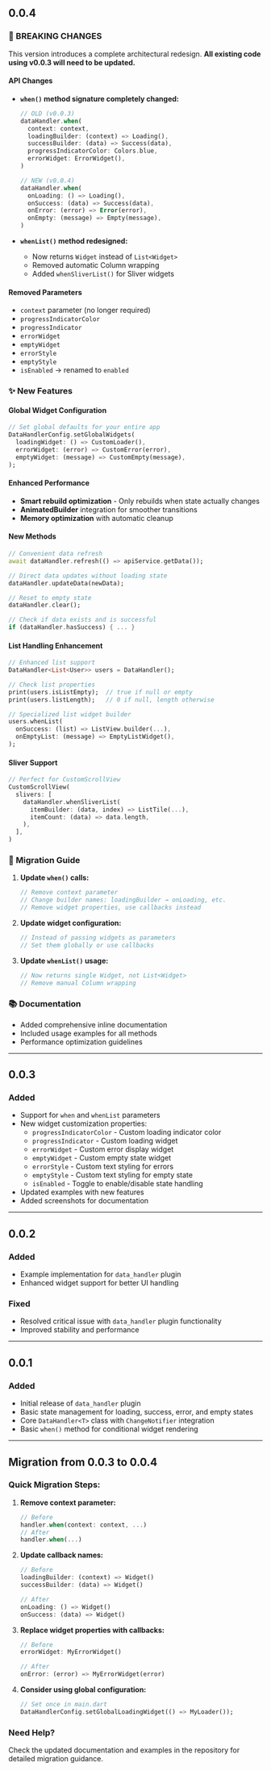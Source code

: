 ## 0.0.4

### 🚨 BREAKING CHANGES
This version introduces a complete architectural redesign. **All existing code using v0.0.3 will need to be updated.**

#### API Changes
- **`when()` method signature completely changed:**
  ```dart
  // OLD (v0.0.3)
  dataHandler.when(
    context: context,
    loadingBuilder: (context) => Loading(),
    successBuilder: (data) => Success(data),
    progressIndicatorColor: Colors.blue,
    errorWidget: ErrorWidget(),
  )
  
  // NEW (v0.0.4)
  dataHandler.when(
    onLoading: () => Loading(),
    onSuccess: (data) => Success(data),
    onError: (error) => Error(error),
    onEmpty: (message) => Empty(message),
  )
  ```

- **`whenList()` method redesigned:**
  - Now returns `Widget` instead of `List<Widget>`
  - Removed automatic Column wrapping
  - Added `whenSliverList()` for Sliver widgets

#### Removed Parameters
- `context` parameter (no longer required)
- `progressIndicatorColor`
- `progressIndicator`
- `errorWidget`
- `emptyWidget`
- `errorStyle`
- `emptyStyle`
- `isEnabled` → renamed to `enabled`

### ✨ New Features

#### Global Widget Configuration
```dart
// Set global defaults for your entire app
DataHandlerConfig.setGlobalWidgets(
  loadingWidget: () => CustomLoader(),
  errorWidget: (error) => CustomError(error),
  emptyWidget: (message) => CustomEmpty(message),
);
```

#### Enhanced Performance
- **Smart rebuild optimization** - Only rebuilds when state actually changes
- **AnimatedBuilder** integration for smoother transitions
- **Memory optimization** with automatic cleanup

#### New Methods
```dart
// Convenient data refresh
await dataHandler.refresh(() => apiService.getData());

// Direct data updates without loading state
dataHandler.updateData(newData);

// Reset to empty state
dataHandler.clear();

// Check if data exists and is successful
if (dataHandler.hasSuccess) { ... }
```

#### List Handling Enhancement
```dart
// Enhanced list support
DataHandler<List<User>> users = DataHandler();

// Check list properties
print(users.isListEmpty);  // true if null or empty
print(users.listLength);   // 0 if null, length otherwise

// Specialized list widget builder
users.whenList(
  onSuccess: (list) => ListView.builder(...),
  onEmptyList: (message) => EmptyListWidget(),
);
```

#### Sliver Support
```dart
// Perfect for CustomScrollView
CustomScrollView(
  slivers: [
    dataHandler.whenSliverList(
      itemBuilder: (data, index) => ListTile(...),
      itemCount: (data) => data.length,
    ),
  ],
)
```

### 🔧 Migration Guide

1. **Update `when()` calls:**
   ```dart
   // Remove context parameter
   // Change builder names: loadingBuilder → onLoading, etc.
   // Remove widget properties, use callbacks instead
   ```

2. **Update widget configuration:**
   ```dart
   // Instead of passing widgets as parameters
   // Set them globally or use callbacks
   ```

3. **Update `whenList()` usage:**
   ```dart
   // Now returns single Widget, not List<Widget>
   // Remove manual Column wrapping
   ```

### 📚 Documentation
- Added comprehensive inline documentation
- Included usage examples for all methods
- Performance optimization guidelines

---

## 0.0.3

### Added
- Support for `when` and `whenList` parameters
- New widget customization properties:
  - `progressIndicatorColor` - Custom loading indicator color
  - `progressIndicator` - Custom loading widget
  - `errorWidget` - Custom error display widget
  - `emptyWidget` - Custom empty state widget
  - `errorStyle` - Custom text styling for errors
  - `emptyStyle` - Custom text styling for empty state
  - `isEnabled` - Toggle to enable/disable state handling
- Updated examples with new features
- Added screenshots for documentation

---

## 0.0.2

### Added
- Example implementation for `data_handler` plugin
- Enhanced widget support for better UI handling

### Fixed
- Resolved critical issue with `data_handler` plugin functionality
- Improved stability and performance

---

## 0.0.1

### Added
- Initial release of `data_handler` plugin
- Basic state management for loading, success, error, and empty states
- Core `DataHandler<T>` class with `ChangeNotifier` integration
- Basic `when()` method for conditional widget rendering

---

## Migration from 0.0.3 to 0.0.4

### Quick Migration Steps:

1. **Remove context parameter:**
   ```dart
   // Before
   handler.when(context: context, ...)
   // After  
   handler.when(...)
   ```

2. **Update callback names:**
   ```dart
   // Before
   loadingBuilder: (context) => Widget()
   successBuilder: (data) => Widget()
   
   // After
   onLoading: () => Widget()
   onSuccess: (data) => Widget()
   ```

3. **Replace widget properties with callbacks:**
   ```dart
   // Before
   errorWidget: MyErrorWidget()
   
   // After
   onError: (error) => MyErrorWidget(error)
   ```

4. **Consider using global configuration:**
   ```dart
   // Set once in main.dart
   DataHandlerConfig.setGlobalLoadingWidget(() => MyLoader());
   ```

### Need Help?
Check the updated documentation and examples in the repository for detailed migration guidance.